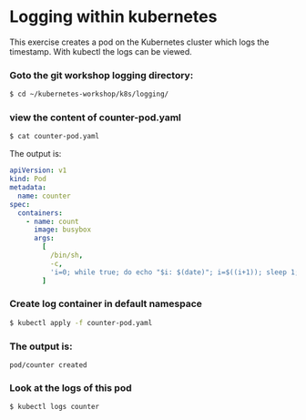 # Logging within kubernetes

This exercise creates a pod on the Kubernetes cluster which logs the timestamp.
With kubectl the logs can be viewed.

### Goto the git workshop logging directory:

```bash
$ cd ~/kubernetes-workshop/k8s/logging/
```

### view the content of counter-pod.yaml

```bash
$ cat counter-pod.yaml
```

The output is:

```yaml
apiVersion: v1
kind: Pod
metadata:
  name: counter
spec:
  containers:
    - name: count
      image: busybox
      args:
        [
          /bin/sh,
          -c,
          'i=0; while true; do echo "$i: $(date)"; i=$((i+1)); sleep 1; done',
        ]
```

### Create log container in default namespace

```bash
$ kubectl apply -f counter-pod.yaml
```

### The output is:

```
pod/counter created
```

### Look at the logs of this pod

```bash
$ kubectl logs counter
```
